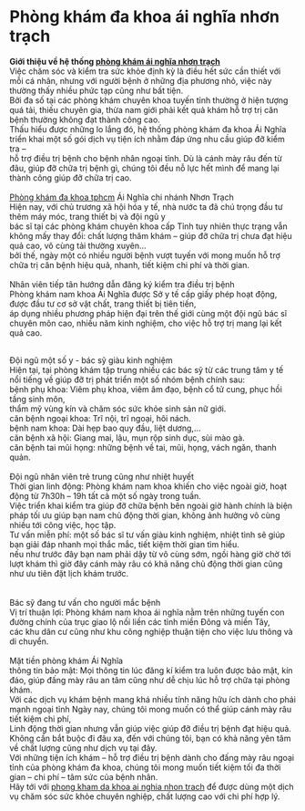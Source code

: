 <h1>Phòng khám đa khoa ái nghĩa nhơn trạch</h1>

<p><strong>Giới thiệu về hệ thống <a href="http://phongkhamdaidong.vn/phong-kham-da-khoa-ai-nghia-nhon-trach-co-tot-khong-67.html">phòng khám ái nghĩa nhơn trạch</a></strong><br />
Việc chăm sóc và kiểm tra sức khỏe định kỳ là điều hết sức cần thiết với mỗi cá nhân, nhưng với người bệnh ở những địa phương nhỏ, việc này thường thấy nhiều phức tạp cũng như bất tiện.<br />
Bởi đa số tại các phòng khám chuyên khoa tuyến tỉnh thường ở hiện tượng quá tải, thiếu chuyên gia, thừa nam giới phải kết quả khám hỗ trợ trị căn bệnh thường không đạt thành công cao.<br />
Thấu hiểu được những lo lắng đó, hệ thống phòng khám đa khoa Ái Nghĩa triển khai một số gói dịch vụ tiện ích nhằm đáp ứng nhu cầu giúp đỡ kiểm tra &ndash;<br />
hỗ trợ điều trị bệnh cho bệnh nhân ngoại tỉnh. Dù là cánh mày râu đến từ đâu, giúp đỡ chữa trị bệnh gì, chúng tôi đều nỗ lực hết mình để mang lại thành công giúp đỡ chữa trị cao.<br />
<br />
<a href="http://phongkhamdaidong.vn/">Phòng khám đa&nbsp;khoa tphcm</a>&nbsp;Ái Nghĩa chi nhánh Nhơn Trạch<br />
Hiện nay, với chủ trương xã hội hóa y tế, nhà nước ta đã chú trọng đầu tư thêm máy móc, trang thiết bị và đội ngũ y<br />
bác sĩ tại các phòng khám chuyên khoa cấp Tỉnh tuy nhiên thực trạng vẫn không mấy thay đổi: chất lượng thăm khám &ndash; giúp đỡ chữa trị chưa đạt hiệu quả cao, vô cùng tải thường xuyên&hellip;<br />
bởi thế, ngày một có nhiều người bệnh vượt tuyến với mong muốn hỗ trợ chữa trị căn bệnh hiệu quả, nhanh, tiết kiệm chi phí và thời gian.<br />
<br />
Nhân viên tiếp tân hướng dẫn đăng ký kiểm tra điều trị bệnh<br />
Phòng khám nam khoa Ái Nghĩa được Sở y tế cấp giấy phép hoạt động, được đầu tư cơ sở vật chất, trang thiết bị tiên tiến,<br />
áp dụng nhiều phương pháp hiện đại trên thế giới cùng một đội ngũ bác sĩ chuyên môn cao, nhiều năm kinh nghiệm, cho việc hỗ trợ trị mang lại kết quả cao.</p>

<p><br />
Đội ngũ một số y - bác sỹ giàu kinh nghiệm<br />
Hiện tại, tại phòng khám tập trung nhiều các bác sỹ từ các trung tâm y tế nổi tiếng về giúp đỡ trị phát triển một số nhóm bệnh chính sau:<br />
bệnh phụ khoa: Viêm phụ khoa, viêm âm đạo, bệnh cổ tử cung, phục hồi tầng sinh môn,<br />
thẩm mỹ vùng kín và chăm sóc sức khỏe sinh sản nữ giới.<br />
căn bệnh ngoại khoa: Trĩ nội, trĩ ngoại, hôi nách.<br />
bệnh nam khoa: Dài hẹp bao quy đầu, liệt dương,&hellip;<br />
căn bệnh xã hội: Giang mai, lậu, mụn rộp sinh dục, sùi mào gà.<br />
căn bệnh tai mũi họng: những bệnh về tai, mũi, họng, vách ngăn, thanh quản.<br />
<br />
Đội ngũ nhân viên trẻ trung cũng như nhiệt huyết<br />
Thời gian linh động: Phòng khám nam khoa khiến cho việc ngoài giờ, hoạt động từ 7h30h &ndash; 19h tất cả một số ngày trong tuần.<br />
Việc triển khai kiểm tra giúp đỡ chữa bệnh bên ngoài giờ hành chính là biện pháp tối ưu giúp bạn nam chủ động thời gian, không ảnh hưởng vô cùng nhiều tới công việc, học tập.<br />
Tư vấn miễn phí: một số bác sĩ tư vấn giàu kinh nghiệm, nhiệt tình sẽ giúp bạn giải đáp nhanh mọi thắc mắc, tiết kiệm thời gian tìm hiểu.<br />
nếu như trước đây bạn nam phải dậy từ vô cùng sớm, ngồi hàng giờ chờ tới lượt khám thì giờ đây cánh mày râu có khả năng chủ động thời gian cũng như ưu tiên đặt lịch khám trước.<br />
<br />
<br />
Bác sỹ đang tư vấn cho người mắc bệnh<br />
Vị trí thuận lợi: Phòng khám nam khoa ái nghĩa nằm trên những tuyến con đường chính của trục giao lộ nối liền các tỉnh miền Đông và miền Tây,<br />
các khu dân cư cũng như khu công nghiệp thuận tiện cho việc lưu thông và di chuyển.<br />
<br />
Mặt tiền phòng khám Ái Nghĩa<br />
thông tin bảo mật: Mọi thông tin lúc đăng kí kiểm tra luôn được bảo mật, kín đáo, giúp đấng mày râu an tâm cũng như dễ chịu lúc hỗ trợ chữa tại phòng khám.<br />
Với các dịch vụ khám bệnh mang khá nhiều tính năng hữu ích dành cho phái mạnh ngoại tỉnh Ngày nay, chúng tôi mong muốn có thể giúp cánh mày râu tiết kiệm chi phí,<br />
Linh động thời gian nhưng vẫn giúp việc giúp đỡ điều trị bệnh đạt hiệu quả. Không cần bắt buộc đi đâu xa, đến với chúng tôi, bạn có khả năng yên tâm về chất lượng cũng như dịch vụ tại đây.<br />
Với những tiện ích khám &ndash; hỗ trợ điều trị bệnh dành cho đấng mày râu ngoại tỉnh của phòng khám đa khoa, chúng tôi mong muốn tiết kiệm tối đa thời gian &ndash; chi phí &ndash; tâm sức của bệnh nhân.<br />
Hãy tới với <a href="http://phongkhamdaidong.vn/phong-kham-da-khoa-ai-nghia-nhon-trach-co-tot-khong-67.html">phong kham da khoa ai nghia nhon trach</a> để được dùng một dịch vụ chăm sóc sức khỏe chuyên nghiệp, chất lượng cao với chi phí hợp lý.</p>

<div>&nbsp;</div>

<div id="article-content-10219">&nbsp;</div>

<div id="article-content-10219">
<div>&nbsp;</div>
</div>

